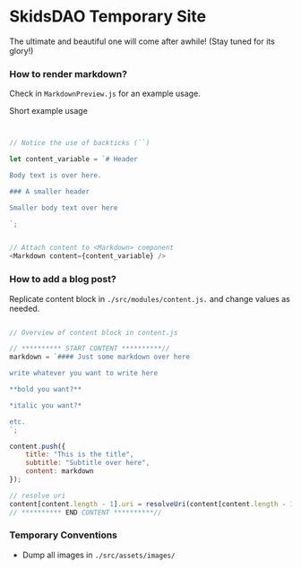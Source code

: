 # SkidsDAO Temporary Site

The ultimate and beautiful one will come after awhile! (Stay tuned for its glory!)


### How to render markdown?

Check in `MarkdownPreview.js` for an example usage.

Short example usage

```javascript


// Notice the use of backticks (``)

let content_variable = `# Header

Body text is over here.

### A smaller header

Smaller body text over here

`;


// Attach content to <Markdown> component
<Markdown content={content_variable} />

```


### How to add a blog post?

Replicate content block in `./src/modules/content.js.` and change values as needed.

```javascript

// Overview of content block in content.js

// ********** START CONTENT **********//
markdown = `#### Just some markdown over here

write whatever you want to write here

**bold you want?**

*italic you want?*

etc.
`;

content.push({
	title: "This is the title",
	subtitle: "Subtitle over here",
	content: markdown
});

// resolve uri
content[content.length - 1].uri = resolveUri(content[content.length - 1].title);
// ********** END CONTENT **********//

```


### Temporary Conventions

- Dump all images in `./src/assets/images/`

